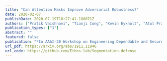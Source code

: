 ```yaml
---
title: "Can Attention Masks Improve Adversarial Robustness?"
date: 2020-02-07
publishDate: 2020-07-19T18:27:41.188071Z
authors: ["Pratik Vaishnavi", "Tianji Cong", "Kevin Eykholt", "Atul Prakash", "Amir Rahmati"]
publication_types: ["1"]
abstract: ""
featured: false
publication: "*In AAAI-20 Workshop on Engineering Dependable and Secure Machine Learning Systems*"
url_pdf: https://arxiv.org/abs/1911.11946
url_code: https://github.com/Ethos-lab/Segmentation-defense
---
```


